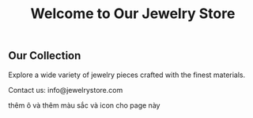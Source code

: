 <!DOCTYPE html>
<html lang="en">
<head>
    <meta charset="UTF-8">
    <meta name="viewport" content="width=device-width, initial-scale=1.0">
    <title>Jewelry Sales Store</title>
</head>
<body>
    <header>
        <h1>Welcome to Our Jewelry Store</h1>
    </header>
    <section>
        <h2>Our Collection</h2>
        <p>Explore a wide variety of jewelry pieces crafted with the finest materials.</p>
    </section>
    <footer>
        <p>Contact us: info@jewelrystore.com</p>
    </footer>
</body>
</html>

thêm ô và thêm màu sắc và icon cho page này

